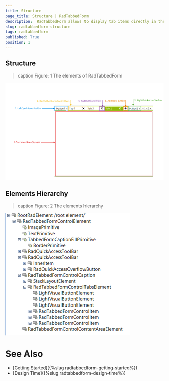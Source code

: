```yaml
---
title: Structure
page_title: Structure | RadTabbedForm
description:  RadTabbedForm allows to display tab items directly in the title bar  
slug: radtabbedform-structure
tags: radtabbedform
published: True
position: 1
---
```


## Structure

>caption Figure: 1 The elements of RadTabbedForm

![radtabbedform-structure001](images/radtabbedform-structure001.png)


## Elements Hierarchy

>caption Figure: 2 The elements hierarchy

![radtabbedform-structure002](images/radtabbedform-structure002.png)


# See Also

* [Getting Started]({%slug  radtabbedform-getting-started%})
* [Design Time]({%slug  radtabbedform-design-time%})